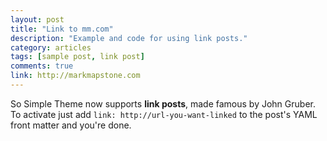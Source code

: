 ```yaml
---
layout: post
title: "Link to mm.com"
description: "Example and code for using link posts."
category: articles
tags: [sample post, link post]
comments: true
link: http://markmapstone.com  
---
```


So Simple Theme now supports **link posts**, made famous by John Gruber. To activate just add `link: http://url-you-want-linked` to the post's YAML front matter and you're done.